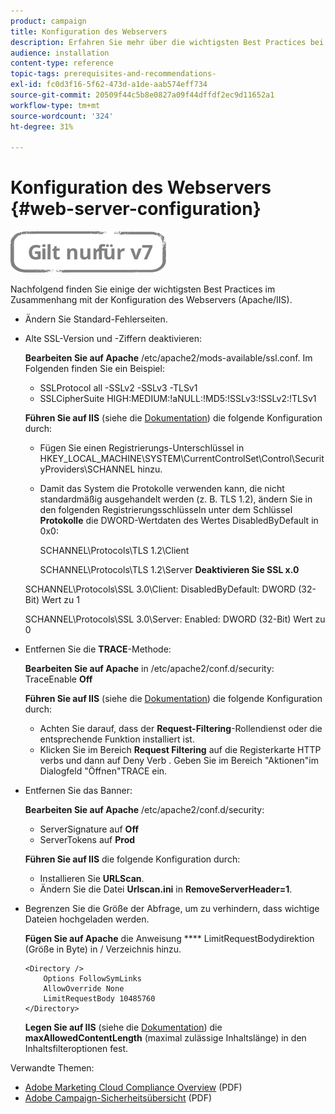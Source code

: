 ```yaml
---
product: campaign
title: Konfiguration des Webservers
description: Erfahren Sie mehr über die wichtigsten Best Practices bei der Konfiguration von Webservern.
audience: installation
content-type: reference
topic-tags: prerequisites-and-recommendations-
exl-id: fc0d3f16-5f62-473d-a1de-aab574eff734
source-git-commit: 20509f44c5b8e0827a09f44dffdf2ec9d11652a1
workflow-type: tm+mt
source-wordcount: '324'
ht-degree: 31%

---
```


# Konfiguration des Webservers {#web-server-configuration}

![](../../assets/v7-only.svg)

Nachfolgend finden Sie einige der wichtigsten Best Practices im Zusammenhang mit der Konfiguration des Webservers (Apache/IIS).

* Ändern Sie Standard-Fehlerseiten.

* Alte SSL-Version und -Ziffern deaktivieren:

   **Bearbeiten Sie auf Apache** /etc/apache2/mods-available/ssl.conf. Im Folgenden finden Sie ein Beispiel:

   * SSLProtocol all -SSLv2 -SSLv3 -TLSv1
   * SSLCipherSuite HIGH:MEDIUM:!aNULL:!MD5:!SSLv3:!SSLv2:!TLSv1

   **Führen Sie auf IIS**  (siehe die  [Dokumentation](https://support.microsoft.com/en-us/kb/245030)) die folgende Konfiguration durch:

   * Fügen Sie einen Registrierungs-Unterschlüssel in HKEY_LOCAL_MACHINE\SYSTEM\CurrentControlSet\Control\SecurityProviders\SCHANNEL hinzu.
   * Damit das System die Protokolle verwenden kann, die nicht standardmäßig ausgehandelt werden (z. B. TLS 1.2), ändern Sie in den folgenden Registrierungsschlüsseln unter dem Schlüssel **Protokolle** die DWORD-Wertdaten des Wertes DisabledByDefault in 0x0:

      SCHANNEL\Protocols\TLS 1.2\Client

      SCHANNEL\Protocols\TLS 1.2\Server
   **Deaktivieren Sie SSL x.0**

   SCHANNEL\Protocols\SSL 3.0\Client: DisabledByDefault: DWORD (32-Bit) Wert zu 1

   SCHANNEL\Protocols\SSL 3.0\Server: Enabled: DWORD (32-Bit) Wert zu 0

* Entfernen Sie die **TRACE**-Methode:

   **Bearbeiten Sie auf Apache** in /etc/apache2/conf.d/security: TraceEnable  **Off**

   **Führen Sie auf IIS**  (siehe die  [Dokumentation](https://www.iis.net/configreference/system.webserver/security/requestfiltering/verbs)) die folgende Konfiguration durch:

   * Achten Sie darauf, dass der **Request-Filtering**-Rollendienst oder die entsprechende Funktion installiert ist.
   * Klicken Sie im Bereich **Request Filtering** auf die Registerkarte HTTP verbs und dann auf Deny Verb . Geben Sie im Bereich &quot;Aktionen&quot;im Dialogfeld &quot;Öffnen&quot;TRACE ein.

* Entfernen Sie das Banner:

   **Bearbeiten Sie auf Apache** /etc/apache2/conf.d/security:

   * ServerSignature auf **Off**
   * ServerTokens auf **Prod**

   **Führen Sie auf IIS** die folgende Konfiguration durch:

   * Installieren Sie **URLScan**.
   * Ändern Sie die Datei **Urlscan.ini** in **RemoveServerHeader=1**.


* Begrenzen Sie die Größe der Abfrage, um zu verhindern, dass wichtige Dateien hochgeladen werden.

   **Fügen Sie auf Apache** die Anweisung  **** LimitRequestBodydirektion (Größe in Byte) in / Verzeichnis hinzu.

   ```
   <Directory />
       Options FollowSymLinks
       AllowOverride None
       LimitRequestBody 10485760
   </Directory>
   ```

   **Legen Sie auf IIS**  (siehe die  [Dokumentation](http://www.iis.net/configreference/system.webserver/security/requestfiltering/requestlimits)) die  **maxAllowedContentLength**  (maximal zulässige Inhaltslänge) in den Inhaltsfilteroptionen fest.

Verwandte Themen:

* [Adobe Marketing Cloud Compliance Overview](https://marketing.adobe.com/resources/help/en_US/xref/Adobe-Marketing-Cloud-Privacy-and-Security-Overview.pdf)  (PDF)
* [Adobe Campaign-Sicherheitsübersicht](https://wwwimages.adobe.com/content/dam/acom/en/marketing-cloud/campaign/pdfs/54658.en.campaign.wp.adb-security.pdf)  (PDF)
